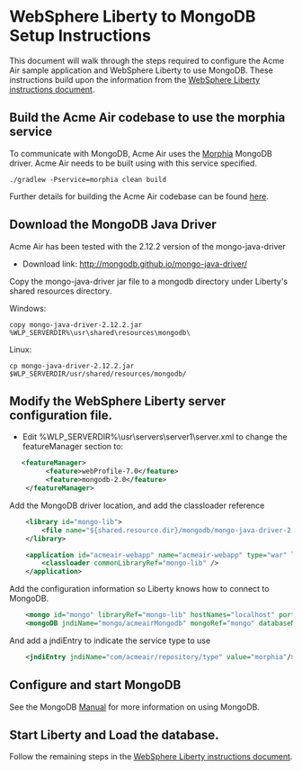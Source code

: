 # WebSphere Liberty to MongoDB Setup Instructions 

This document will walk through the steps required to configure the Acme Air sample application and WebSphere Liberty to use MongoDB. These instructions build upon the information from the [WebSphere Liberty instructions document](Liberty_Instructions.md). 


## Build the Acme Air codebase to use the morphia service 

To communicate with MongoDB, Acme Air uses the [Morphia](http://mongodb.github.io/morphia/) MongoDB driver. Acme Air needs to be built using with this service specified. 


```text
./gradlew -Pservice=morphia clean build
```

Further details for building the Acme Air codebase can be found [here](Build_Instructions.md).


## Download the MongoDB Java Driver

Acme Air has been tested with the 2.12.2 version of the mongo-java-driver
* Download link:  http://mongodb.github.io/mongo-java-driver/ 

Copy the mongo-java-driver jar file to a mongodb directory under Liberty's shared resources directory.

Windows:
```text 
copy mongo-java-driver-2.12.2.jar %WLP_SERVERDIR%\usr\shared\resources\mongodb\
```

Linux:
```text  
cp mongo-java-driver-2.12.2.jar $WLP_SERVERDIR/usr/shared/resources/mongodb/
```

## Modify the WebSphere Liberty server configuration file.  

* Edit %WLP_SERVERDIR%\usr\servers\server1\server.xml to change the featureManager section to:

```xml
   <featureManager>
         <feature>webProfile-7.0</feature>
         <feature>mongodb-2.0</feature>
    </featureManager>
```


Add the MongoDB driver location, and add the classloader reference

```xml
    <library id="mongo-lib">
        <file name="${shared.resource.dir}/mongodb/mongo-java-driver-2.12.2.jar" />
    </library>

    <application id="acmeair-webapp" name="acmeair-webapp" type="war" location="acmeair-webapp-1.1.0-SNAPSHOT.war">
        <classloader commonLibraryRef="mongo-lib" />
    </application>
```

Add the configuration information so Liberty knows how to connect to MongoDB. 
```xml
    <mongo id="mongo" libraryRef="mongo-lib" hostNames="localhost" ports="27017"/>
    <mongoDB jndiName="mongo/acmeairMongodb" mongoRef="mongo" databaseName="acmeair"/>
```


And add a jndiEntry to indicate the service type to use
```xml
    <jndiEntry jndiName="com/acmeair/repository/type" value="morphia"/>
```

## Configure and start MongoDB

See the MongoDB [Manual](http://docs.mongodb.org/manual/) for more information on using MongoDB. 

## Start Liberty and Load the database.

Follow the remaining steps in the [WebSphere Liberty instructions document](Liberty_Instructions.md).
